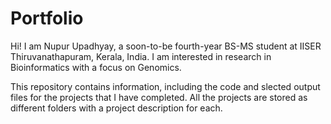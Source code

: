 # Portfolio
Hi! I am Nupur Upadhyay, a soon-to-be fourth-year BS-MS student at IISER Thiruvanathapuram, Kerala, India. I am interested in research in Bioinformatics with a focus on Genomics.
<p>This repository contains information, including the code and slected output files for the projects that I have completed. All the projects are stored as different folders with a project description for each.</p>
